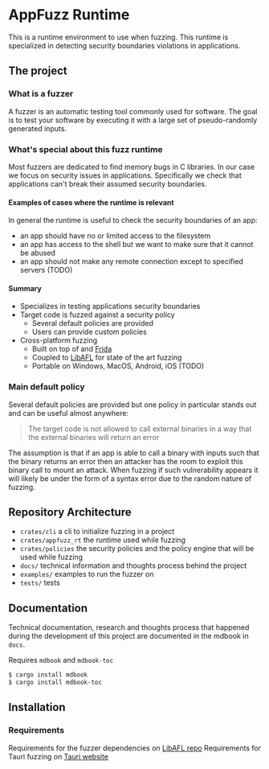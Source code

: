 # AppFuzz Runtime

This is a runtime environment to use when fuzzing.
This runtime is specialized in detecting security boundaries violations in applications.

## The project

### What is a fuzzer

A fuzzer is an automatic testing tool commonly used for software.
The goal is to test your software by executing it with a large set of pseudo-randomly generated inputs.

### What's special about this fuzz runtime

Most fuzzers are dedicated to find memory bugs in C libraries.
In our case we focus on security issues in applications.
Specifically we check that applications can't break their assumed security boundaries.

#### Examples of cases where the runtime is relevant

In general the runtime is useful to check the security boundaries of an app:

- an app should have no or limited access to the filesystem
- an app has access to the shell but we want to make sure that it cannot be abused
- an app should not make any remote connection except to specified servers (TODO)

#### Summary

- Specializes in testing applications security boundaries
- Target code is fuzzed against a security policy
  - Several default policies are provided
  - Users can provide custom policies
- Cross-platform fuzzing
  - Built on top of and [Frida](https://frida.re/)
  - Coupled to [LibAFL](https://github.com/AFLplusplus/LibAFL) for state of the art fuzzing
  - Portable on Windows, MacOS, Android, iOS (TODO)

### Main default policy

Several default policies are provided but one policy in particular stands out and can be useful almost anywhere:

> The target code is not allowed to call external binaries in a way that the external binaries will return an error

The assumption is that if an app is able to call a binary with inputs such that the binary returns
an error then an attacker has the room to exploit this binary call to mount an attack.
When fuzzing if such vulnerability appears it will likely be under the form of a syntax error due to the random nature of fuzzing.

## Repository Architecture

- `crates/cli` a cli to initialize fuzzing in a project
- `crates/appfuzz_rt` the runtime used while fuzzing
- `crates/policies` the security policies and the policy engine that will be used while fuzzing
- `docs/` technical information and thoughts process behind the project
- `examples/` examples to run the fuzzer on
- `tests/` tests

## Documentation

Technical documentation, research and thoughts process that happened during the development of this project are documented in the mdbook in `docs`.

Requires `mdbook` and `mdbook-toc`

```bash
$ cargo install mdbook
$ cargo install mdbook-toc
```

## Installation

### Requirements

Requirements for the fuzzer dependencies on [LibAFL repo](https://github.com/AFLplusplus/LibAFL)
Requirements for Tauri fuzzing on [Tauri website](https://tauri.app/start/prerequisites/)
